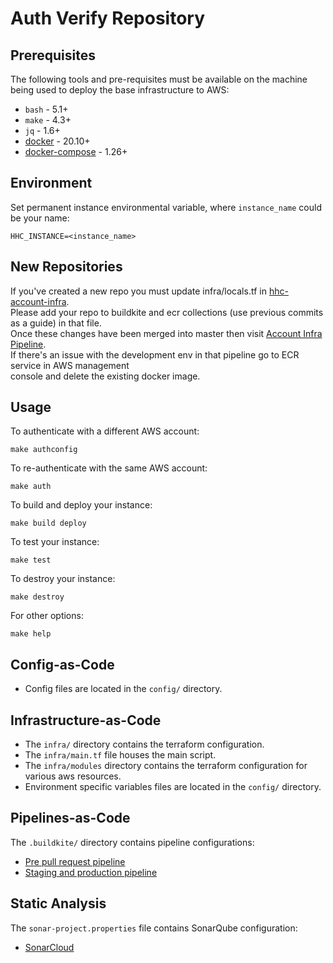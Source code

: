 # Auth Verify Repository
## Prerequisites

The following tools and pre-requisites must be available on the machine being used to deploy the base infrastructure to AWS:

- `bash` - 5.1+
- `make` - 4.3+
- `jq` - 1.6+
- [docker](https://docs.docker.com/install/) - 20.10+
- [docker-compose](https://docs.docker.com/compose/install/) - 1.26+

## Environment

Set permanent instance environmental variable, where `instance_name` could be your name:
```
HHC_INSTANCE=<instance_name>
```

## New Repositories
If you've created a new repo you must update infra/locals.tf in [hhc-account-infra](https://github.com/household-capital/hhc-aws-account-infra).<br>
Please add your repo to buildkite and ecr collections (use previous commits as a guide) in that file.<br>
Once these changes have been merged into master then visit [Account Infra Pipeline](https://buildkite.com/household-capital/aws-account-infra-master).<br>
If there's an issue with the development env in that pipeline go to ECR service in AWS management<br> 
console and delete the existing docker image.

## Usage

To authenticate with a different AWS account:
```
make authconfig
```
To re-authenticate with the same AWS account:
```
make auth
```
To build and deploy your instance:
```
make build deploy
```
To test your instance:
```
make test
```
To destroy your instance:
```
make destroy
```
For other options:
```
make help
```

## Config-as-Code

- Config files are located in the `config/` directory.

## Infrastructure-as-Code

- The `infra/` directory contains the terraform configuration.
- The `infra/main.tf` file houses the main script.
- The `infra/modules` directory contains the terraform configuration for various aws resources.
- Environment specific variables files are located in the `config/` directory.

## Pipelines-as-Code

The `.buildkite/` directory contains pipeline configurations:

- [Pre pull request pipeline](https://buildkite.com/household-capital/auth-verify-devel)
- [Staging and production pipeline](https://buildkite.com/household-capital/auth-verify-master)

## Static Analysis

The `sonar-project.properties` file contains SonarQube configuration:

- [SonarCloud](https://sonarcloud.io/dashboard?id=household-capital_hhc-auth-verify)
